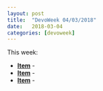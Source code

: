 ```yaml
---
layout: post
title:  "DevoWeek 04/03/2018"
date:   2018-03-04
categories: [devoweek]
---
```


This week:

* **[Item]()** - 
* **[Item]()** - 
* **[Item]()** - 
                            